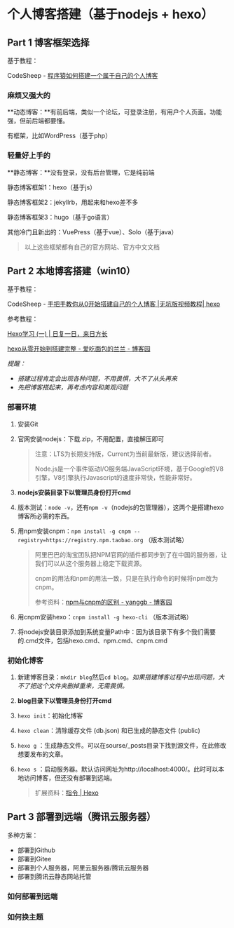 # 个人博客搭建（基于nodejs + hexo）

## Part 1  博客框架选择

基于教程：

CodeSheep - [程序猿如何搭建一个属于自己的个人博客](
https://www.bilibili.com/video/BV1at411X7nu?spm_id_from=333.999.0.0)

### 麻烦又强大的

**动态博客：**有前后端，类似一个论坛，可登录注册，有用户个人页面。功能强，但前后端都要懂。

有框架，比如WordPress（基于php）

### 轻量好上手的

**静态博客：**没有登录，没有后台管理，它是纯前端

静态博客框架1：hexo（基于js）

静态博客框架2：jekyllrb，用起来和hexo差不多

静态博客框架3：hugo（基于go语言）

其他冷门且新出的：VuePress（基于vue）、Solo（基于java）

> 以上这些框架都有自己的官方网站、官方中文文档

## Part 2  本地博客搭建（win10）

基于教程：

CodeSheep - [手把手教你从0开始搭建自己的个人博客 |无坑版视频教程| hexo](https://www.bilibili.com/video/BV1Yb411a7ty)

参考教程：

[Hexo学习 (一) | 日复一日，来日方长](https://caiyantao.gitee.io/2019/04/13/Hexo-%E4%B8%80/#more)

[hexo从零开始到搭建完整 - 爱吃面包的兰兰 - 博客园](https://www.cnblogs.com/visugar/p/6821777.html)

*提醒：*

* *搭建过程肯定会出现各种问题，不用畏惧，大不了从头再来*
* *先把博客搭起来，再考虑内容和美观问题*

### 部署环境

1. 安装Git

2. 官网安装nodejs：下载.zip，不用配置，直接解压即可

   > 注意：LTS为长期支持版，Current为当前最新版，建议选择前者。
   >
   > Node.js是一个事件驱动I/O服务端JavaScript环境，基于Google的V8引擎，V8引擎执行Javascript的速度非常快，性能非常好。

3. **nodejs安装目录下以管理员身份打开cmd**

4. 版本测试：`node -v`，还有`npm -v`（nodejs的包管理器），这两个是搭建hexo博客所必需的东西。

5. 用npm安装cnpm：`npm install -g cnpm --registry=https://registry.npm.taobao.org` （版本测试略）

   > 阿里巴巴的淘宝团队把NPM官网的插件都同步到了在中国的服务器，让我们可以从这个服务器上稳定下载资源。
   >
   > cnpm的用法和npm的用法一致，只是在执行命令的时候将npm改为cnpm。
   >
   > 参考资料：[npm与cnpm的区别 - yanggb - 博客园](https://www.cnblogs.com/yanggb/p/10822420.html)

6. 用cnpm安装hexo：`cnpm install -g hexo-cli` （版本测试略）

7. 将nodejs安装目录添加到系统变量Path中：因为该目录下有多个我们需要的.cmd文件，包括hexo.cmd、npm.cmd、cnpm.cmd

### 初始化博客

1. 新建博客目录：`mkdir blog`然后`cd blog`。*如果搭建博客过程中出现问题，大不了把这个文件夹删掉重来，无需畏惧。*

2. **blog目录下以管理员身份打开cmd**

3. `hexo init`：初始化博客

4. `hexo clean`：清除缓存文件 (db.json) 和已生成的静态文件 (public)

5. `hexo g` ：生成静态文件。可以在sourse/_posts目录下找到源文件，在此修改想要发布的文章。

6. `hexo s` ：启动服务器。默认访问网址为http://localhost:4000/。此时可以本地访问博客，但还没有部署到远端。

   > 扩展资料：[指令 | Hexo](https://hexo.io/zh-cn/docs/commands.html)

## Part 3  部署到远端（腾讯云服务器）

多种方案：

* 部署到Github
* 部署到Gitee
* 部署到个人服务器，阿里云服务器/腾讯云服务器
* 部署到腾讯云静态网站托管

### 如何部署到远端

### 如何换主题
